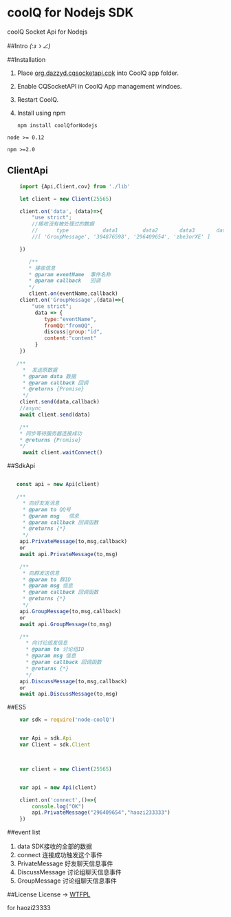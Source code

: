 # coolQ for Nodejs SDK
coolQ Socket Api for Nodejs

##Intro
_(:зゝ∠)_

##Installation
 1. Place [org.dazzyd.cqsocketapi.cpk](https://github.com/yukixz/cqsocketapi/releases) into CoolQ app folder.
 2. Enable CQSocketAPI in CoolQ App management windoes.
 3. Restart CoolQ.
 4. Install using npm

    `npm install coolQforNodejs`

`node >= 0.12`

`npm >=2.0`
## ClientApi


```javascript
    import {Api,Client,cov} from './lib'

    let client = new Client(25565)

    client.on('data', (data)=>{
        "use strict";
        //接收没有被处理过的数据
        //      type           data1        data2       data3       data...
        //[ 'GroupMessage', '304876598', '296409654', 'zbe3orXE' ]

    })

       /**
       * 接收信息
       * @param eventName  事件名称
       * @param callback   回调
       */
       client.on(eventName,callback)
    client.on('GroupMessage',(data)=>{
        "use strict";
         data => {
            type:"eventName",
            fromQQ:"fromQQ",
            discuss|group:"id",
            content:"content"
         }
    })

   /**
     *  发送原数据
     * @param data 数据
     * @param callback 回调
     * @returns {Promise}
     */
    client.send(data,callback)
    //async
    await client.send(data)

    /**
    * 同步等待服务器连接成功
    * @returns {Promise}
    */
     await client.waitConnect()
```
##SdkApi

```javascript

   const api = new Api(client)

   /**
     * 向好友发消息
     * @param to QQ号
     * @param msg   信息
     * @param callback 回调函数
     * @returns {*}
     */
    api.PrivateMessage(to,msg,callback)
    or
    await api.PrivateMessage(to,msg)

    /**
     * 向群发送信息
     * @param to 群ID
     * @param msg 信息
     * @param callback 回调函数
     * @returns {*}
     */
    api.GroupMessage(to,msg,callback)
    or
    await api.GroupMessage(to,msg)

    /**
      * 向讨论组发信息
      * @param to 讨论组ID
      * @param msg 信息
      * @param callback 回调函数
      * @returns {*}
      */
    api.DiscussMessage(to,msg,callback)
    or
    await api.DiscussMessage(to,msg)


```

##ES5
```javascript
    var sdk = require('node-coolQ')


    var Api = sdk.Api
    var Client = sdk.Client



    var client = new Client(25565)


    var api = new Api(client)

    client.on('connect',()=>{
    	console.log("OK")
    	api.PrivateMessage("296409654","haozi233333")
    })

```
##event list

1. data                     SDK接收的全部的数据
2. connect                  连接成功触发这个事件
3. PrivateMessage           好友聊天信息事件
4. DiscussMessage           讨论组聊天信息事件
5. GroupMessage             讨论组聊天信息事件

##License
License -> [WTFPL](http://www.wtfpl.net/)

for haozi23333